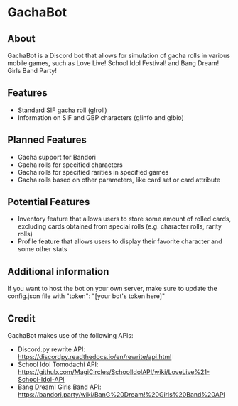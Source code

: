 # GachaBot

## About
GachaBot is a Discord bot that allows for simulation of gacha rolls in various mobile games, such as Love Live! School Idol Festival! and Bang Dream! Girls Band Party!

## Features
* Standard SIF gacha roll (g!roll)
* Information on SIF and GBP characters (g!info and g!bio)

## Planned Features
* Gacha support for Bandori
* Gacha rolls for specified characters
* Gacha rolls for specified rarities in specified games
* Gacha rolls based on other parameters, like card set or card attribute

## Potential Features
* Inventory feature that allows users to store some amount of rolled cards, excluding cards obtained from special rolls (e.g. character rolls, rarity rolls)
* Profile feature that allows users to display their favorite character and some other stats

## Additional information
If you want to host the bot on your own server, make sure to update the config.json file with
"token": "[your bot's token here]"

## Credit
GachaBot makes use of the following APIs:
* Discord.py rewrite API: https://discordpy.readthedocs.io/en/rewrite/api.html
* School Idol Tomodachi API: https://github.com/MagiCircles/SchoolIdolAPI/wiki/LoveLive%21-School-Idol-API
* Bang Dream! Girls Band API: https://bandori.party/wiki/BanG%20Dream!%20Girls%20Band%20API
